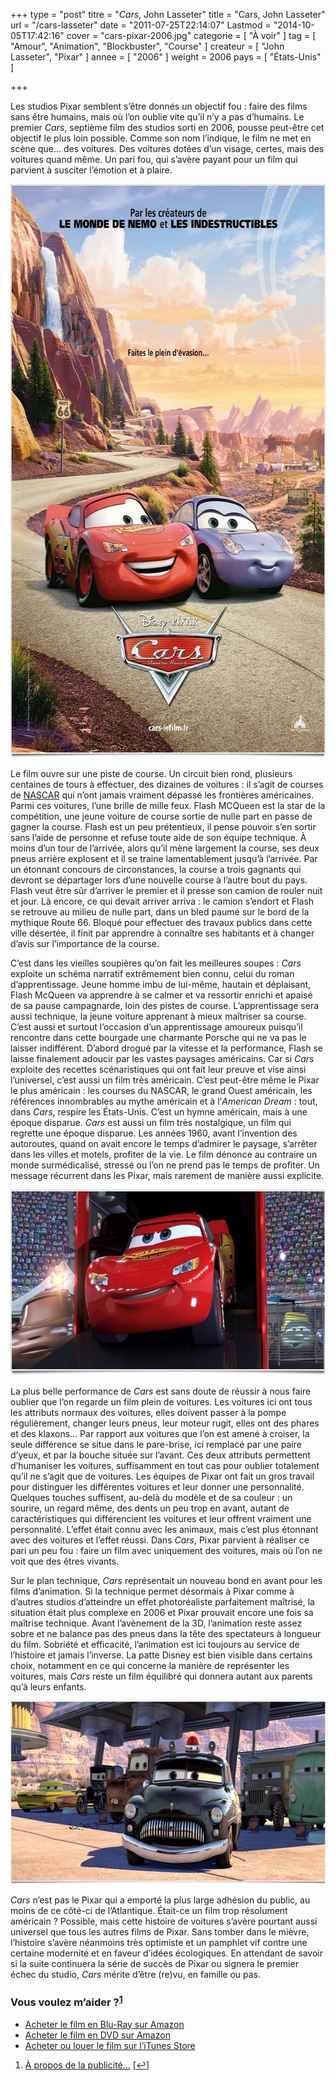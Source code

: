 +++
type = "post"
titre = "<em>Cars</em>, John Lasseter"
title = "Cars, John Lasseter"
url = "/cars-lasseter"
date = "2011-07-25T22:14:07"
Lastmod = "2014-10-05T17:42:16"
cover = "cars-pixar-2006.jpg"
categorie = [ "À voir" ]
tag = [ "Amour", "Animation", "Blockbuster", "Course" ]
createur = [ "John Lasseter", "Pixar" ]
annee = [ "2006" ]
weight = 2006
pays = [ "États-Unis" ]

+++

<p>Les studios Pixar semblent s&rsquo;être donnés un objectif fou : faire des films sans être humains, mais où l&rsquo;on oublie vite qu&rsquo;il n&rsquo;y a pas d&rsquo;humains. Le premier <em>Cars</em>, septième film des studios sorti en 2006, pousse peut-être cet objectif le plus loin possible. Comme son nom l&rsquo;indique, le film ne met en scène que… des voitures. Des voitures dotées d&rsquo;un visage, certes, mais des voitures quand même. Un pari fou, qui s&rsquo;avère payant pour un film qui parvient à susciter l&rsquo;émotion et à plaire.</p>
<a href="http://www.allocine.fr/film/fichefilm_gen_cfilm=55774.html"><img class="aligncenter" style="border-style: initial; border-color: initial; border-width: 0px;" src="pixar-cars.jpg" alt="Pixar cars" width="690" height="918" border="0" /></a>
<p>Le film ouvre sur une piste de course. Un circuit bien rond, plusieurs centaines de tours à effectuer, des dizaines de voitures : il s&rsquo;agit de courses de <a href="http://fr.wikipedia.org/wiki/Nascar">NASCAR</a> qui n&rsquo;ont jamais vraiment dépassé les frontières américaines. Parmi ces voitures, l&rsquo;une brille de mille feux. Flash MCQueen est la star de la compétition, une jeune voiture de course sortie de nulle part en passe de gagner la course. Flash est un peu prétentieux, il pense pouvoir s&rsquo;en sortir sans l&rsquo;aide de personne et refuse toute aide de son équipe technique. À moins d&rsquo;un tour de l&rsquo;arrivée, alors qu&rsquo;il mène largement la course, ses deux pneus arrière explosent et il se traine lamentablement jusqu&rsquo;à l&rsquo;arrivée. Par un étonnant concours de circonstances, la course a trois gagnants qui devront se départager lors d&rsquo;une nouvelle course à l&rsquo;autre bout du pays. Flash veut être sûr d&rsquo;arriver le premier et il presse son camion de rouler nuit et jour. Là encore, ce qui devait arriver arriva : le camion s&rsquo;endort et Flash se retrouve au milieu de nulle part, dans un bled paumé sur le bord de la mythique Route 66. Bloqué pour effectuer des travaux publics dans cette ville désertée, il finit par apprendre à connaître ses habitants et à changer d&rsquo;avis sur l&rsquo;importance de la course.</p>
<p>C&rsquo;est dans les vieilles soupières qu&rsquo;on fait les meilleures soupes : <em>Cars</em> exploite un schéma narratif extrêmement bien connu, celui du roman d&rsquo;apprentissage. Jeune homme imbu de lui-même, hautain et déplaisant, Flash McQueen va apprendre à se calmer et va ressortir enrichi et apaisé de sa pause campagnarde, loin des pistes de course. L&rsquo;apprentissage sera aussi technique, la jeune voiture apprenant à mieux maîtriser sa course. C&rsquo;est aussi et surtout l&rsquo;occasion d&rsquo;un apprentissage amoureux puisqu&rsquo;il rencontre dans cette bourgade une charmante Porsche qui ne va pas le laisser indifférent. D&rsquo;abord drogué par la vitesse et la performance, Flash se laisse finalement adoucir par les vastes paysages américains. Car si <em>Cars</em> exploite des recettes scénaristiques qui ont fait leur preuve et vise ainsi l&rsquo;universel, c&rsquo;est aussi un film très américain. C&rsquo;est peut-être même le Pixar le plus américain : les courses du NASCAR, le grand Ouest américain, les références innombrables au mythe américain et à l&rsquo;<em>American Dream</em> : tout, dans <em>Cars</em>, respire les États-Unis. C&rsquo;est un hymne américain, mais à une époque disparue. <em>Cars</em> est aussi un film très nostalgique, un film qui regrette une époque disparue. Les années 1960, avant l&rsquo;invention des autoroutes, quand on avait encore le temps d&rsquo;admirer le paysage, s&rsquo;arrêter dans les villes et motels, profiter de la vie. Le film dénonce au contraire un monde surmédicalisé, stressé ou l&rsquo;on ne prend pas le temps de profiter. Un message récurrent dans les Pixar, mais rarement de manière aussi explicite.</p>
<img class="aligncenter" style="border-style: initial; border-color: initial; border-width: 0px;" src="cars.jpg" alt="Cars" width="690" height="297" border="0" />
<p>La plus belle performance de <em>Cars</em> est sans doute de réussir à nous faire oublier que l&rsquo;on regarde un film plein de voitures. Les voitures ici ont tous les attributs normaux des voitures, elles doivent passer à la pompe régulièrement, changer leurs pneus, leur moteur rugit, elles ont des phares et des klaxons… Par rapport aux voitures que l&rsquo;on est amené à croiser, la seule différence se situe dans le pare-brise, ici remplacé par une paire d&rsquo;yeux, et par la bouche située sur l&rsquo;avant. Ces deux attributs permettent d&rsquo;humaniser les voitures, suffisamment en tout cas pour oublier totalement qu&rsquo;il ne s&rsquo;agit que de voitures. Les équipes de Pixar ont fait un gros travail pour distinguer les différentes voitures et leur donner une personnalité. Quelques touches suffisent, au-delà du modèle et de sa couleur : un sourire, un regard même, des dents un peu trop en avant, autant de caractéristiques qui différencient les voitures et leur offrent vraiment une personnalité. L&rsquo;effet était connu avec les animaux, mais c&rsquo;est plus étonnant avec des voitures et l&rsquo;effet réussi. Dans <em>Cars</em>, Pixar parvient à réaliser ce pari un peu fou : faire un film avec uniquement des voitures, mais où l&rsquo;on ne voit que des êtres vivants.</p>
<p>Sur le plan technique, <em>Cars</em> représentait un nouveau bond en avant pour les films d&rsquo;animation. Si la technique permet désormais à Pixar comme à d&rsquo;autres studios d&rsquo;atteindre un effet photoréaliste parfaitement maîtrisé, la situation était plus complexe en 2006 et Pixar prouvait encore une fois sa maîtrise technique. Avant l&rsquo;avènement de la 3D, l&rsquo;animation reste assez sobre et ne balance pas des pneus dans la tête des spectateurs à longueur du film. Sobriété et efficacité, l&rsquo;animation est ici toujours au service de l&rsquo;histoire et jamais l&rsquo;inverse. La patte Disney est bien visible dans certains choix, notamment en ce qui concerne la manière de représenter les voitures, mais <em>Cars</em> reste un film équilibré qui donnera autant aux parents qu&rsquo;à leurs enfants.</p>
<img class="aligncenter" style="border-style: initial; border-color: initial; border-width: 0px;" src="cars-pixar-lasseter.jpg" alt="Cars pixar lasseter" width="690" height="293" border="0" />
<p><em>Cars</em> n&rsquo;est pas le Pixar qui a emporté la plus large adhésion du public, au moins de ce côté-ci de l&rsquo;Atlantique. Était-ce un film trop résolument américain ? Possible, mais cette histoire de voitures s&rsquo;avère pourtant aussi universel que tous les autres films de Pixar. Sans tomber dans le mièvre, l&rsquo;histoire s&rsquo;avère néanmoins très optimiste et un pamphlet vif contre une certaine modernité et en faveur d&rsquo;idées écologiques. En attendant de savoir si la suite continuera la série de succès de Pixar ou signera le premier échec du studio, <em>Cars</em> mérite d&rsquo;être (re)vu, en famille ou pas.</p>
<div class="amazon">
<h3>Vous voulez m&rsquo;aider ?<sup><a href="#footnote_0_4978" id="identifier_0_4978" class="footnote-link footnote-identifier-link" title="&Agrave; propos de la publicit&eacute;&hellip;">1</a></sup></h3>
<ul>
<li><a href="http://www.amazon.fr/gp/product/B000PIU296/ref=as_li_ss_tl?ie=UTF8&#038;tag=leblogdenic07-21&#038;linkCode=as2&#038;camp=1642&#038;creative=19458&#038;creativeASIN=B000PIU296">Acheter le film en Blu-Ray sur Amazon</a></li>
<li><a href="http://www.amazon.fr/gp/product/B000H0MK2O/ref=as_li_ss_tl?ie=UTF8&#038;tag=leblogdenic07-21&#038;linkCode=as2&#038;camp=1642&#038;creative=19458&#038;creativeASIN=B000H0MK2O">Acheter le film en DVD sur Amazon</a></li>
<li><a href="https://itunes.apple.com/fr/movie/cars-quatre-roues/id369136395">Acheter ou louer le film sur l&rsquo;iTunes Store</a></li>
</ul>
</div>
<ol class="footnotes"><li id="footnote_0_4978" class="footnote"><a href="http://voiretmanger.fr/soutien/">À propos de la publicité…</a> [<a href="#identifier_0_4978" class="footnote-link footnote-back-link">&#8617;</a>]</li></ol>
